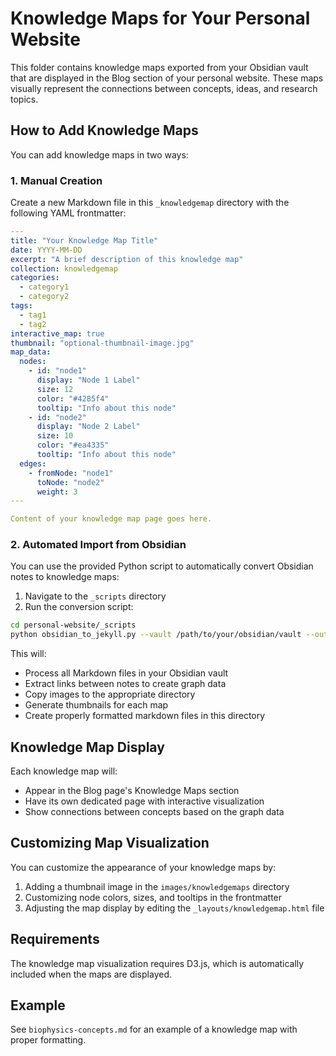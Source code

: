 # Knowledge Maps for Your Personal Website

This folder contains knowledge maps exported from your Obsidian vault that are displayed in the Blog section of your personal website. These maps visually represent the connections between concepts, ideas, and research topics.

## How to Add Knowledge Maps

You can add knowledge maps in two ways:

### 1. Manual Creation

Create a new Markdown file in this `_knowledgemap` directory with the following YAML frontmatter:

```yaml
---
title: "Your Knowledge Map Title"
date: YYYY-MM-DD
excerpt: "A brief description of this knowledge map"
collection: knowledgemap
categories: 
  - category1
  - category2
tags:
  - tag1
  - tag2
interactive_map: true
thumbnail: "optional-thumbnail-image.jpg"
map_data:
  nodes:
    - id: "node1"
      display: "Node 1 Label"
      size: 12
      color: "#4285f4"
      tooltip: "Info about this node"
    - id: "node2"
      display: "Node 2 Label"
      size: 10
      color: "#ea4335"
      tooltip: "Info about this node"
  edges:
    - fromNode: "node1"
      toNode: "node2"
      weight: 3
---

Content of your knowledge map page goes here.
```

### 2. Automated Import from Obsidian

You can use the provided Python script to automatically convert Obsidian notes to knowledge maps:

1. Navigate to the `_scripts` directory
2. Run the conversion script:

```bash
cd personal-website/_scripts
python obsidian_to_jekyll.py --vault /path/to/your/obsidian/vault --output ../personal-website/_knowledgemap
```

This will:
- Process all Markdown files in your Obsidian vault
- Extract links between notes to create graph data
- Copy images to the appropriate directory
- Generate thumbnails for each map
- Create properly formatted markdown files in this directory

## Knowledge Map Display

Each knowledge map will:
- Appear in the Blog page's Knowledge Maps section
- Have its own dedicated page with interactive visualization
- Show connections between concepts based on the graph data

## Customizing Map Visualization

You can customize the appearance of your knowledge maps by:

1. Adding a thumbnail image in the `images/knowledgemaps` directory
2. Customizing node colors, sizes, and tooltips in the frontmatter
3. Adjusting the map display by editing the `_layouts/knowledgemap.html` file

## Requirements

The knowledge map visualization requires D3.js, which is automatically included when the maps are displayed.

## Example

See `biophysics-concepts.md` for an example of a knowledge map with proper formatting.